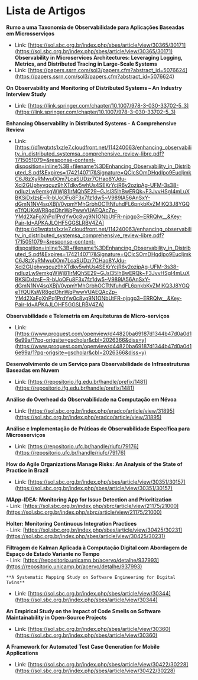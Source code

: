 # Lista de Artigos

**Rumo a uma Taxonomia de Observabilidade para Aplicações Baseadas em Microsserviços**  
   - Link: [https://sol.sbc.org.br/index.php/sbes/article/view/30365/30171](https://sol.sbc.org.br/index.php/sbes/article/view/30365/30171)
**Observability in Microservices Architectures: Leveraging Logging, Metrics, and Distributed Tracing in Large-Scale Systems**  
   - Link: [https://papers.ssrn.com/sol3/papers.cfm?abstract_id=5076624](https://papers.ssrn.com/sol3/papers.cfm?abstract_id=5076624)

**On Observability and Monitoring of Distributed Systems – An Industry Interview Study**  
   - Link: [https://link.springer.com/chapter/10.1007/978-3-030-33702-5_3](https://link.springer.com/chapter/10.1007/978-3-030-33702-5_3)

**Enhancing Observability in Distributed Systems - A Comprehensive Review**  
   - Link: [https://d1wqtxts1xzle7.cloudfront.net/114240063/enhancing_observability_in_distributed_systemsa_comprehensive_review-libre.pdf?1715051079=&response-content-disposition=inline%3B+filename%3DEnhancing_Observability_in_Distributed_S.pdf&Expires=1742140717&Signature=QCIcSOmDHqdlpo9EucIjmkC6J8zXyRMwu0Om7LcaSUDzr7CHao8YJdu-Xci2GUphyvqcuz9hXTdkv5whUs4SEKrYcjR6y2ozipAg-UFM-3s38-ndIuzLw9emkgWWj81lrMQh5E29~GJsl35lhBwERQk~F3JvvHSgI4mLuXBKSiDxlzsE~R-bUoOFu8F3x7fz1dw5~V989lA56AnSxY-dGmN1NV4sqXBjV0ypmYMhGrbhOCTtNfuhdFL6pnkbKvZMIKQ3J8YGQeTfQUKsWR8gdOhnWqPwwVUAEQAcZp-YMd2XaFgXhPq1PrdYw0c8vg9N1ONbUtFR-njpgp3~ERRQlw__&Key-Pair-Id=APKAJLOHF5GGSLRBV4ZA](https://d1wqtxts1xzle7.cloudfront.net/114240063/enhancing_observability_in_distributed_systemsa_comprehensive_review-libre.pdf?1715051079=&response-content-disposition=inline%3B+filename%3DEnhancing_Observability_in_Distributed_S.pdf&Expires=1742140717&Signature=QCIcSOmDHqdlpo9EucIjmkC6J8zXyRMwu0Om7LcaSUDzr7CHao8YJdu-Xci2GUphyvqcuz9hXTdkv5whUs4SEKrYcjR6y2ozipAg-UFM-3s38-ndIuzLw9emkgWWj81lrMQh5E29~GJsl35lhBwERQk~F3JvvHSgI4mLuXBKSiDxlzsE~R-bUoOFu8F3x7fz1dw5~V989lA56AnSxY-dGmN1NV4sqXBjV0ypmYMhGrbhOCTtNfuhdFL6pnkbKvZMIKQ3J8YGQeTfQUKsWR8gdOhnWqPwwVUAEQAcZp-YMd2XaFgXhPq1PrdYw0c8vg9N1ONbUtFR-njpgp3~ERRQlw__&Key-Pair-Id=APKAJLOHF5GGSLRBV4ZA)

**Observabilidade e Telemetria em Arquiteturas de Micro-serviços**  
   - Link: [https://www.proquest.com/openview/d44820ba69187d1344b47d0a0d16e99a/1?pq-origsite=gscholar&cbl=2026366&diss=y](https://www.proquest.com/openview/d44820ba69187d1344b47d0a0d16e99a/1?pq-origsite=gscholar&cbl=2026366&diss=y)

**Desenvolvimento de um Serviço para Observabilidade de Infraestruturas Baseadas em Nuvem**  
   - Link: [https://repositorio.ifg.edu.br/handle/prefix/1481](https://repositorio.ifg.edu.br/handle/prefix/1481)

**Análise do Overhead da Observabilidade na Computação em Névoa**  
   - Link: [https://sol.sbc.org.br/index.php/eradco/article/view/31895](https://sol.sbc.org.br/index.php/eradco/article/view/31895)

**Análise e Implementação de Práticas de Observabilidade Específica para Microsserviços**  
   - Link: [https://repositorio.ufc.br/handle/riufc/79176](https://repositorio.ufc.br/handle/riufc/79176)

**How do Agile Organizations Manage Risks: An Analysis of the State of Practice in Brazil**  
   - Link: [https://sol.sbc.org.br/index.php/sbes/article/view/30351/30157](https://sol.sbc.org.br/index.php/sbes/article/view/30351/30157)

**MApp-IDEA: Monitoring App for Issue Detection and Prioritization**  
    - Link: [https://sol.sbc.org.br/index.php/sbrc/article/view/21175/21000](https://sol.sbc.org.br/index.php/sbrc/article/view/21175/21000)

**Holter: Monitoring Continuous Integration Practices**  
    - Link: [https://sol.sbc.org.br/index.php/sbes/article/view/30425/30231](https://sol.sbc.org.br/index.php/sbes/article/view/30425/30231)

**Filtragem de Kalman Aplicada à Computação Digital com Abordagem de Espaço de Estado Variante no Tempo**  
    - Link: [https://repositorio.unicamp.br/acervo/detalhe/937993](https://repositorio.unicamp.br/acervo/detalhe/937993)

    **A Systematic Mapping Study on Software Engineering for Digital Twins**  
   - Link: [https://sol.sbc.org.br/index.php/sbes/article/view/30344](https://sol.sbc.org.br/index.php/sbes/article/view/30344)

**An Empirical Study on the Impact of Code Smells on Software Maintainability in Open-Source Projects**  
   - Link: [https://sol.sbc.org.br/index.php/sbes/article/view/30360](https://sol.sbc.org.br/index.php/sbes/article/view/30360)

**A Framework for Automated Test Case Generation for Mobile Applications**  
   - Link: [https://sol.sbc.org.br/index.php/sbes/article/view/30422/30228](https://sol.sbc.org.br/index.php/sbes/article/view/30422/30228)